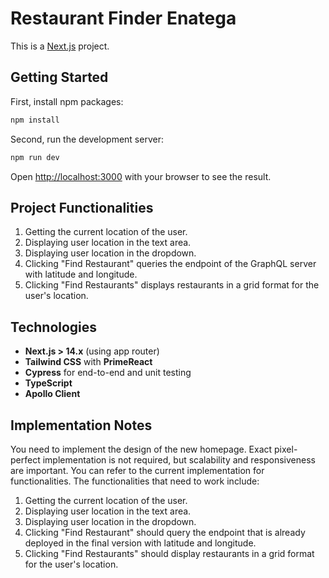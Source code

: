 # Restaurant Finder Enatega

This is a [Next.js](https://nextjs.org) project.

## Getting Started

First, install npm packages:

```bash
npm install
```

Second, run the development server:

```bash
npm run dev
```

Open [http://localhost:3000](http://localhost:3000) with your browser to see the result.

## Project Functionalities

1. Getting the current location of the user.
2. Displaying user location in the text area.
3. Displaying user location in the dropdown.
4. Clicking "Find Restaurant" queries the endpoint of the GraphQL server with latitude and longitude.
5. Clicking "Find Restaurants" displays restaurants in a grid format for the user's location.

## Technologies

- **Next.js > 14.x** (using app router)
- **Tailwind CSS** with **PrimeReact**
- **Cypress** for end-to-end and unit testing
- **TypeScript**
- **Apollo Client**

## Implementation Notes

You need to implement the design of the new homepage. Exact pixel-perfect implementation is not required, but scalability and responsiveness are important. You can refer to the current implementation for functionalities. The functionalities that need to work include:

1. Getting the current location of the user.
2. Displaying user location in the text area.
3. Displaying user location in the dropdown.
4. Clicking "Find Restaurant" should query the endpoint that is already deployed in the final version with latitude and longitude.
5. Clicking "Find Restaurants" should display restaurants in a grid format for the user's location.
